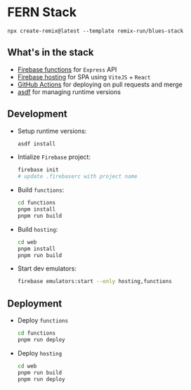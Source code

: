 # FERN Stack

```
npx create-remix@latest --template remix-run/blues-stack
```

## What's in the stack

- [Firebase functions](https://firebase.google.com/docs/functions) for `Express` API
- [Firebase hosting](https://firebase.google.com/docs/hosting) for SPA using `ViteJS` + `React`
- [GitHub Actions](https://github.com/features/actions) for deploying on pull requests and merge
- [asdf](https://github.com/asdf-vm/asdf) for managing runtime versions

## Development

- Setup runtime versions:

   ```sh
   asdf install
   ```

- Intialize `Firebase` project:

  ```sh
  firebase init
  # update .firebaserc with project name
  ```

- Build `functions`:

  ```sh
  cd functions
  pnpm install
  pnpm run build
  ```

- Build `hosting`:

  ```sh
  cd web
  pnpm install
  pnpm run build
  ```

- Start dev emulators:

  ```sh
  firebase emulators:start --only hosting,functions
  ```

## Deployment

- Deploy `functions`

  ```sh
  cd functions
  pnpm run deploy
  ```

- Deploy `hosting`

  ```sh
  cd web
  pnpm run build
  pnpm run deploy
  ```

